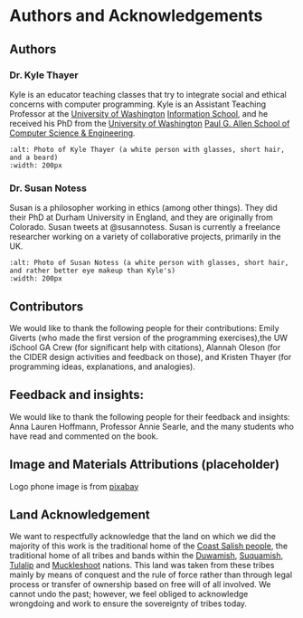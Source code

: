 # Authors and Acknowledgements
## Authors

### Dr. Kyle Thayer
Kyle is an educator teaching classes that try to integrate social and ethical concerns with computer programming. Kyle is an Assistant Teaching Professor at the [University of Washington](https://www.washington.edu/) [Information School](https://ischool.uw.edu/), and he received his PhD from the [University of Washington](https://www.washington.edu/) [Paul G. Allen School of Computer Science & Engineering](https://www.cs.washington.edu/).

```{image} kylethayer.jpg
:alt: Photo of Kyle Thayer (a white person with glasses, short hair, and a beard)
:width: 200px
```

### Dr. Susan Notess
Susan is a philosopher working in ethics (among other things). They did their PhD at Durham University in England, and they are originally from Colorado. Susan tweets at @susannotess. Susan is currently a freelance researcher working on a variety of collaborative projects, primarily in the UK.

```{image} SusanFace.jpg
:alt: Photo of Susan Notess (a white person with glasses, short hair, and rather better eye makeup than Kyle's)
:width: 200px
```

## Contributors
We would like to thank the following people for their contributions: Emily Giverts (who made the first version of the programming exercises),the UW iSchool GA Crew (for significant help with citations), Alannah Oleson (for the CIDER design activities and feedback on those), and Kristen Thayer (for programming ideas, explanations, and analogies).

## Feedback and insights:
We would like to thank the following people for their feedback and insights: Anna Lauren Hoffmann, Professor Annie Searle, and the many students who have read and commented on the book.

## Image and Materials Attributions (placeholder)
Logo phone image is from [pixabay](https://pixabay.com/vectors/smartphone-icon-modern-symbol-1557796/)

## Land Acknowledgement
We want to respectfully acknowledge that the land on which we did the majority of this work is the traditional home of the [Coast Salish people](https://en.wikipedia.org/wiki/Coast_Salish), the traditional home of all tribes and bands within the [Duwamish](https://www.duwamishtribe.org/), [Suquamish](https://suquamish.nsn.us/), [Tulalip](https://www.tulaliptribes-nsn.gov/) and [Muckleshoot](https://www.wearemuckleshoot.org/) nations. This land was taken from these tribes mainly by means of conquest and the rule of force rather than through legal process or transfer of ownership based on free will of all involved. We cannot undo the past; however, we feel obliged to acknowledge wrongdoing and work to ensure the sovereignty of tribes today.
